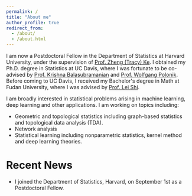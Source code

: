 ```yaml
---
permalink: /
title: "About me"
author_profile: true
redirect_from: 
  - /about/
  - /about.html
---
```


I am now a Postdoctoral Fellow in the Department of Statistics at Harvard University, under the supervision of [Prof. Zheng (Tracy) Ke](https://zke.fas.harvard.edu/). I obtained my Ph.D. degree in Statistics at UC Davis, where I was fortunate to be co-advised by [Prof. Krishna Balasubramanian](https://sites.google.com/view/kriznakumar/) and [Prof. Wolfgang Polonik](https://www.stat.ucdavis.edu/~polonik/). Before coming to UC Davis, I received my Bachelor's degree in Math at Fudan University, where I was advised by [Prof. Lei Shi](https://mastone1983.github.io/).

I am broadly interested in statistical problems arising in machine learning, deep learning and other applications. I am working on topics including:

* Geometric and topological statistics including graph-based statistics and topological data analysis (TDA).
* Network analysis
* Statistical learning including nonparametric statistics, kernel method and deep learning theories.

Recent News
======
* I joined the Department of Statistics, Harvard, on September 1st as a Postdoctoral Fellow.
